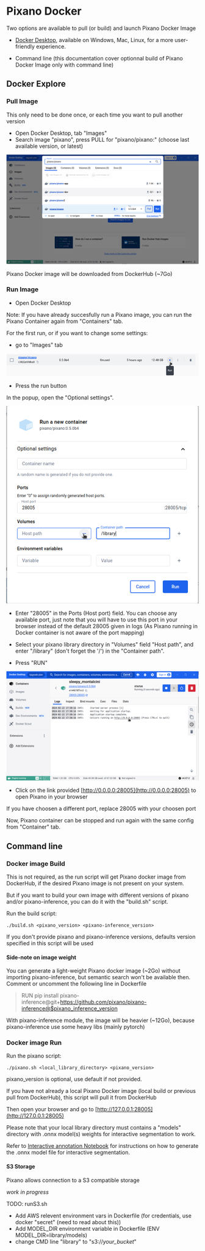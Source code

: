 # Pixano Docker

Two options are available to pull (or build) and launch Pixano Docker Image

- [Docker Desktop](https://www.docker.com/products/docker-desktop), available on Windows, Mac, Linux, for a more user-friendly experience.

- Command line (this documentation cover optionnal build of Pixano Docker Image only with command line)


## Docker Explore

### Pull Image

This only need to be done once, or each time you want to pull another version

- Open Docker Desktop, tab "Images"
- Search image "pixano", press PULL for "pixano/pixano:<version>" (choose last available version, or latest)

![docker explore search image](assets/search-image.png)

Pixano Docker image will be downloaded from DockerHub (~7Go)

### Run Image

- Open Docker Desktop

Note: If you have already succesfully run a Pixano image, you can run the Pixano Container again from "Containers" tab.

For the first run, or if you want to change some settings:
 - go to "Images" tab

![run pixano image](assets/run-image.png)

- Press the run button

In the popup, open the "Optional settings".

![settings](assets/settings.png)

- Enter "28005" in the Ports (Host port) field. You can choose any available port, just note that you will have to use this port in your browser instead of the default 28005 given in logs (As Pixano running in Docker container is not aware of the port mapping)

- Select your pixano library directory in "Volumes" field "Host path", and enter "/library" (don't forget the '/') in the "Container path".

- Press "RUN"

![logs: pixano instance link](assets/logs-pixano-link.png)

- Click on the link provided [http://0.0.0.0:28005](http://0.0.0.0:28005) to open Pixano in your browser

If you have choosen a different port, replace 28005 with your choosen port


Now, Pixano container can be stopped and run again with the same config from "Container" tab.

## Command line

### Docker image Build

This is not required, as the run script will get Pixano docker image from DockerHub, if the desired Pixano image is not present on your system.

But if you want to build your own image with different versions of pixano and/or pixano-inference, you can do it with the "build.sh" script.

Run the build script:
```
./build.sh <pixano_version> <pixano-inference_version>
```

If you don't provide pixano and pixano-inference versions, defaults version specified in this script will be used

#### Side-note on image weight

You can generate a light-weight Pixano docker image (~2Go) without importing pixano-inference, but semantic search won't be available then.
Comment or uncomment the following line in Dockerfile

> RUN pip install pixano-inference@git+https://github.com/pixano/pixano-inference@$pixano_inference_version

With pixano-inference module, the image will be heavier (~12Go), because pixano-inference use some heavy libs (mainly pytorch)

### Docker image Run

Run the pixano script:
```
./pixano.sh <local_library_directory> <pixano_version>
```
pixano_version is optional, use default if not provided.

If you have not already a local Pixano Docker image (local build or previous pull from DockerHub), this script will pull it from DockerHub

Then open your browser and go to [http://127.0.0.1:28005](http://127.0.0.1:28005)

Please note that your local library directory must contains a "models" directory with .onnx model(s) weights for interactive segmentation to work.

Refer to [Interactive annotation Notebook](https://github.com/pixano/pixano/blob/develop/notebooks/models/interactive_annotation.ipynb) for instructions on how to generate the .onnx model file for interactive segmentation.

#### S3 Storage

Pixano allows connection to a S3 compatible storage

*work in progress*

 TODO: runS3.sh

- Add AWS relevent environment vars in Dockerfile (for credentials, use docker "secret" (need to read about this))
- Add MODEL_DIR environment variable in Dockerfile (ENV MODEL_DIR=library/models)
- change CMD line "library" to "s3://*your_bucket*"
